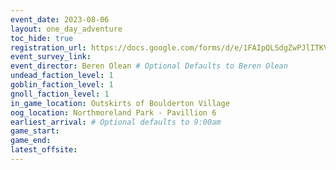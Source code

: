 ```yaml
---
event_date: 2023-08-06
layout: one_day_adventure
toc_hide: true
registration_url: https://docs.google.com/forms/d/e/1FAIpQLSdgZwPJlITKVErkySbMRVTOmiEDpFU0Fur-Olxqv7dALXF09A/viewform
event_survey_link: 
event_director: Beren Olean # Optional Defaults to Beren Olean
undead_faction_level: 1
goblin_faction_level: 1
gnoll_faction_level: 1
in_game_location: Outskirts of Boulderton Village
oog_location: Northmoreland Park - Pavillion 6
earliest_arrival: # Optional defaults to 9:00am
game_start: 
game_end: 
latest_offsite:
---
```

